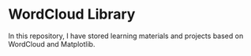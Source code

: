 # WordCloud Library

In this repository, I have stored learning materials and projects based on WordCloud and Matplotlib.
